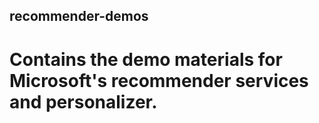 ## recommender-demos
# Contains the demo materials for Microsoft's recommender services and personalizer.
